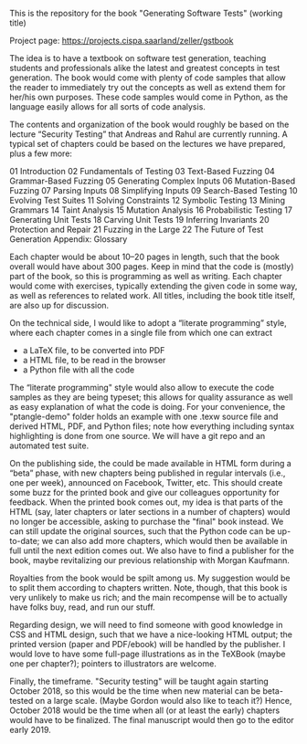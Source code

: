 This is the repository for the book "Generating Software Tests" (working title)

Project page: https://projects.cispa.saarland/zeller/gstbook

The idea is to have a textbook on software test generation, teaching students and professionals alike the latest and greatest concepts in test generation.  The book would come with plenty of code samples that allow the reader to immediately try out the concepts as well as extend them for her/his own purposes.  These code samples would come in Python, as the language easily allows for all sorts of code analysis.

The contents and organization of the book would roughly be based on the lecture “Security Testing” that Andreas and Rahul are currently running.  A typical set of chapters could be based on the lectures we have prepared, plus a few more:

01 Introduction
02 Fundamentals of Testing
03 Text-Based Fuzzing
04 Grammar-Based Fuzzing
05 Generating Complex Inputs
06 Mutation-Based Fuzzing
07 Parsing Inputs
08 Simplifying Inputs
09 Search-Based Testing
10 Evolving Test Suites
11 Solving Constraints
12 Symbolic Testing
13 Mining Grammars
14 Taint Analysis
15 Mutation Analysis
16 Probabilistic Testing
17 Generating Unit Tests
18 Carving Unit Tests
19 Inferring Invariants
20 Protection and Repair
21 Fuzzing in the Large
22 The Future of Test Generation
Appendix: Glossary

Each chapter would be about 10–20 pages in length, such that the book overall would have about 300 pages.  Keep in mind that the code is (mostly) part of the book, so this is programming as well as writing. Each chapter would come with exercises, typically extending the given code in some way, as well as references to related work.  All titles, including the book title itself, are also up for discussion.

On the technical side, I would like to adopt a “literate programming” style, where each chapter comes in a single file from which one can extract

* a LaTeX file, to be converted into PDF
* a HTML file, to be read in the browser
* a Python file with all the code

The “literate programming" style would also allow to execute the code samples as they are being typeset; this allows for quality assurance as well as easy explanation of what the code is doing.  For your convenience, the "ptangle-demo" folder holds an example with one .texw source file and derived HTML, PDF, and Python files; note how everything including syntax highlighting is done from one source.  We will have a git repo and an automated test suite.

On the publishing side, the could be made available in HTML form during a “beta” phase, with new chapters being published in regular intervals (i.e., one per week), announced on Facebook, Twitter, etc.  This should create some buzz for the printed book and give our colleagues opportunity for feedback.  When the printed book comes out, my idea is that parts of the HTML (say, later chapters or later sections in a number of chapters) would no longer be accessible, asking to purchase the "final" book instead.  We can still update the original sources, such that the Python code can be up-to-date; we can also add more chapters, which would then be available in full until the next edition comes out.  We also have to find a publisher for the book, maybe revitalizing our previous relationship with Morgan Kaufmann.

Royalties from the book would be spilt among us. My suggestion would be to split them according to chapters written.  Note, though, that this book is very unlikely to make us rich; and the main recompense will be to actually have folks buy, read, and run our stuff.

Regarding design, we will need to find someone with good knowledge in CSS and HTML design, such that we have a nice-looking HTML output; the printed version (paper and PDF/ebook) will be handled by the publisher.  I would love to have some full-page illustrations as in the TeXBook (maybe one per chapter?); pointers to illustrators are welcome.

Finally, the timeframe. "Security testing" will be taught again starting October 2018, so this would be the time when new material can be beta-tested on a large scale.  (Maybe Gordon would also like to teach it?)  Hence, October 2018 would be the time when all (or at least the early) chapters would have to be finalized.  The final manuscript would then go to the editor early 2019.
